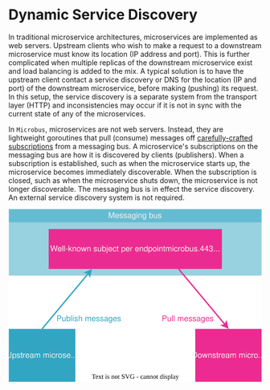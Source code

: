 # Dynamic Service Discovery

In traditional microservice architectures, microservices are implemented as web servers. Upstream clients who wish to make a request to a downstream microservice must know its location (IP address and port). This is further complicated when multiple replicas of the downstream microservice exist and load balancing is added to the mix. A typical solution is to have the upstream client contact a service discovery or DNS for the location (IP and port) of the downstream microservice, before making (pushing) its request. In this setup, the service discovery is a separate system from the transport layer (HTTP) and inconsistencies may occur if it is not in sync with the current state of any of the microservices.

In `Microbus`, microservices are not web servers. Instead, they are lightweight goroutines that pull (consume) messages off [carefully-crafted subscriptions](../blocks/unicast.md#notes-on-subscription-subjects) from a messaging bus. A microservice's subscriptions on the messaging bus are how it is discovered by clients (publishers). When a subscription is established, such as when the microservice starts up, the microservice becomes immediately discoverable. When the subscription is closed, such as when the microservice shuts down, the microservice is not longer discoverable. The messaging bus is in effect the service discovery. An external service discovery system is not required.

<img src="discovery-1.drawio.svg" width="561">
<p></p>
